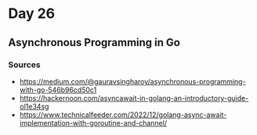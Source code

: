 # Day 26

## Asynchronous Programming in Go

### Sources

- <https://medium.com/@gauravsingharoy/asynchronous-programming-with-go-546b96cd50c1>
- <https://hackernoon.com/asyncawait-in-golang-an-introductory-guide-ol1e34sg>
- <https://www.technicalfeeder.com/2022/12/golang-async-await-implementation-with-goroutine-and-channel/>
